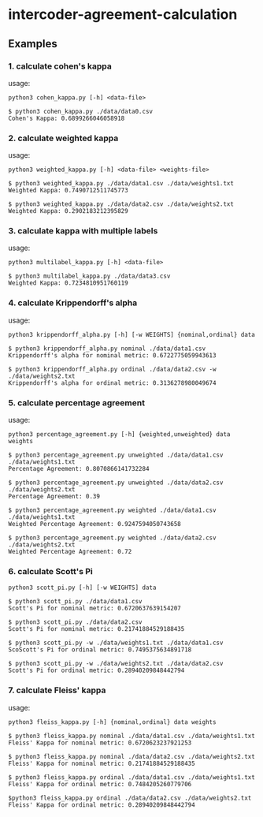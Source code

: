 # intercoder-agreement-calculation

<a name="ex"></a>
## Examples

<a name="1"></a>
### 1. calculate cohen's kappa
usage:
```console
python3 cohen_kappa.py [-h] <data-file>
```
```console
$ python3 cohen_kappa.py ./data/data0.csv
Cohen's Kappa: 0.6899266046058918
```


<a name="2"></a>
### 2. calculate weighted kappa
usage:
```console
python3 weighted_kappa.py [-h] <data-file> <weights-file>
```   
```console
$ python3 weighted_kappa.py ./data/data1.csv ./data/weights1.txt
Weighted Kappa: 0.7490712511745773
```

```console
$ python3 weighted_kappa.py ./data/data2.csv ./data/weights2.txt
Weighted Kappa: 0.2902183212395829
```

<a name="3"></a>
### 3. calculate kappa with multiple labels
usage:
```console
python3 multilabel_kappa.py [-h] <data-file>
``` 
```console
$ python3 multilabel_kappa.py ./data/data3.csv
Weighted Kappa: 0.7234810951760119
```

### 4. calculate Krippendorff's alpha
usage:
```console
python3 krippendorff_alpha.py [-h] [-w WEIGHTS] {nominal,ordinal} data
```            
```console
$ python3 krippendorff_alpha.py nominal ./data/data1.csv 
Krippendorff's alpha for nominal metric: 0.6722775059943613
```
```console
$ python3 krippendorff_alpha.py ordinal ./data/data2.csv -w ./data/weights2.txt
Krippendorff's alpha for ordinal metric: 0.3136278980049674
```

### 5. calculate percentage agreement
usage:
```console
python3 percentage_agreement.py [-h] {weighted,unweighted} data weights
```                                                                                                  
```console
$ python3 percentage_agreement.py unweighted ./data/data1.csv ./data/weights1.txt
Percentage Agreement: 0.8070866141732284
```
```console
$ python3 percentage_agreement.py unweighted ./data/data2.csv ./data/weights2.txt 
Percentage Agreement: 0.39
```
```console
$ python3 percentage_agreement.py weighted ./data/data1.csv ./data/weights1.txt
Weighted Percentage Agreement: 0.9247594050743658
```
```console
$ python3 percentage_agreement.py weighted ./data/data2.csv ./data/weights2.txt
Weighted Percentage Agreement: 0.72
```
### 6. calculate Scott's Pi
```console
python3 scott_pi.py [-h] [-w WEIGHTS] data
```
```console
$ python3 scott_pi.py ./data/data1.csv  
Scott's Pi for nominal metric: 0.6720637639154207
```
```console
$ python3 scott_pi.py ./data/data2.csv
Scott's Pi for nominal metric: 0.21741884529188435
```
```console
$ python3 scott_pi.py -w ./data/weights1.txt ./data/data1.csv
ScoScott's Pi for ordinal metric: 0.7495375634891718
```
```console
$ python3 scott_pi.py -w ./data/weights2.txt ./data/data2.csv 
Scott's Pi for ordinal metric: 0.28940209848442794
```

### 7. calculate Fleiss' kappa
usage:
```console
python3 fleiss_kappa.py [-h] {nominal,ordinal} data weights
```
```console
$ python3 fleiss_kappa.py nominal ./data/data1.csv ./data/weights1.txt 
Fleiss' Kappa for nominal metric: 0.6720623237921253
```
```console
$ python3 fleiss_kappa.py nominal ./data/data2.csv ./data/weights2.txt 
Fleiss' Kappa for nominal metric: 0.21741884529188435
```

```console
$ python3 fleiss_kappa.py ordinal ./data/data1.csv ./data/weights1.txt 
Fleiss' Kappa for ordinal metric: 0.7484205260779706
```
```console
$python3 fleiss_kappa.py ordinal ./data/data2.csv ./data/weights2.txt 
Fleiss' Kappa for ordinal metric: 0.28940209848442794
```


